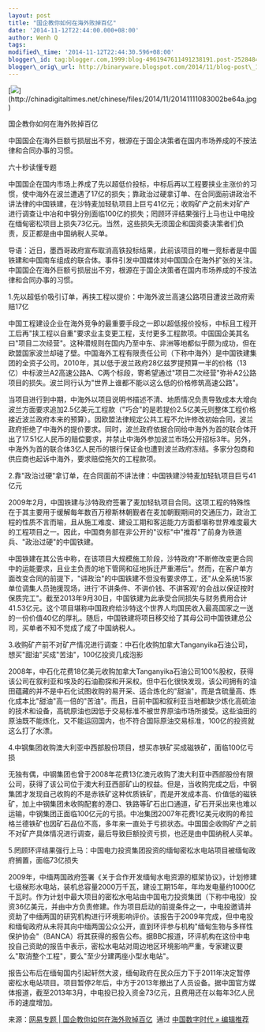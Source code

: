 ```yaml
--- 
layout: post 
title: "国企教你如何在海外败掉百亿" 
date: '2014-11-12T22:44:00.000+08:00' 
author: Wenh Q
tags:
modified\_time: '2014-11-12T22:44:30.596+08:00' 
blogger\_id: tag:blogger.com,1999:blog-4961947611491238191.post-2528484794513544184
blogger\_orig\_url: http://binaryware.blogspot.com/2014/11/blog-post\_12.html
---
```

[![](https://images-blogger-opensocial.googleusercontent.com/gadgets/proxy?url=http%3A%2F%2Fchinadigitaltimes.net%2Fchinese%2Ffiles%2F2014%2F11%2F20141111083002be64a.jpg&container=blogger&gadget=a&rewriteMime=image%2F*)](http://chinadigitaltimes.net/chinese/files/2014/11/20141111083002be64a.jpg)



国企教你如何在海外败掉百亿



中国国企在海外巨额亏损层出不穷，根源在于国企决策者在国内市场养成的不按法律和合同办事的习惯。



六十秒读懂专题



中国国企在国内市场上养成了先以超低价投标，中标后再以工程要挟业主涨价的习惯，使中海外在波兰遭遇了17亿的损失；靠政治过硬拿订单、在合同面前讲政治不讲法律的中国铁建，在沙特麦加轻轨项目上巨亏41亿元；收购矿产之前未对矿产进行调查让中冶和中钢分别面临100亿的损失；罔顾环评结果强行上马也让中电投在缅甸密松项目上损失73亿元。当然，这些损失无须国企和国资委决策者们负责，反正都是由中国纳税人买单。



导语：近日，墨西哥政府宣布取消高铁投标结果，此前该项目的唯一竞标者是中国铁建和中国南车组成的联合体。事件引发中国媒体对中国国企在海外扩张的关注。中国国企在海外巨额亏损层出不穷，根源在于国企决策者在国内市场养成的不按法律和合同办事的习惯。



1.先以超低价吸引订单，再挟工程以提价：中海外波兰高速公路项目遭波兰政府索赔17亿



中国工程建设企业在海外竞争的最重要手段之一即以超低报价投标，中标且工程开工后再"挟工程以自重"要求业主变更工程，支付更多工程款项。中国国企美其名曰"项目二次经营"。这种潜规则在国内乃至中东、非洲等地都似乎颇为成功，但在欧盟国家波兰却碰了壁。中国海外工程有限责任公司（下称中海外）是中国铁建集团的全资子公司。2010年，其以低于波兰政府28亿兹罗提预算一半的价格（13亿）中标波兰A2高速公路A、C两个标段，寄希望通过"项目二次经营"弥补A2公路项目的损失。波兰同行认为"世界上谁都不能以这么低的价格修筑高速公路"。



当项目进行到中期，中海外以项目说明书描述不清、地质情况负责导致成本大增向波兰方面要求追加2.5亿美元工程款（"巧合"的是若提价2.5亿美元则整体工程价格接近波兰政府本来的预算）。因欧盟法律规定公共工程不允许修改初始合同，波兰政府拒绝了中海外的提价要求。同时，波兰政府依据合同给中海外为首的联合体开出了17.51亿人民币的赔偿要求，并禁止中海外参加波兰市场公开招标3年。另外，中海外为首的联合体3亿人民币的银行保证金也遭到波兰政府冻结。多家分包商和供应商也起诉中海外，要求赔偿拖欠的工程款项。



2.靠"政治过硬"拿订单，在合同面前不讲法律：中国铁建沙特麦加轻轨项目巨亏41亿元



2009年2月，中国铁建与沙特政府签署了麦加轻轨项目合同。这项工程的特殊性在于其主要用于缓解每年数百万穆斯林朝觐者在麦加朝觐期间的交通压力，政治工程的性质不言而喻，且从施工难度、建设工期和客运能力方面都堪称世界难度最大的工程项目之一。因此，中国商务部在非公开的"议标"中"推荐"了前身为铁道兵、"政治过硬"的中国铁建。



中国铁建在其公告中称，在该项目大规模施工阶段，沙特政府"不断修改变更合同中的运能要求，且业主负责的地下管网和征地拆迁严重滞后"。然而，在客户单方面改变合同的前提下，"讲政治"的中国铁建不但没有要求停工，还"从全系统15家单位调集人员驰援现场，进行'不讲条件、不讲价钱、不讲客观'的会战以保证按时保质完工"。截至2013年9月30日，中国铁建为此承受合同损失与财务费用合计41.53亿元。这个项目堪称中国政府给沙特这个世界人均国民收入最高国家之一送的一份价值40亿的厚礼。随后，中国铁建将项目移交给了其母公司中国铁建总公司，买单者不知不觉成了成了中国纳税人。



3.收购矿产前不对矿产情况进行调查：中石化收购加拿大Tanganyika石油公司，想买"甜油"买成"苦油"，100亿投资几成泡影



2008年，中石化花费18亿美元收购加拿大Tanganyika石油公司100%股权，获得该公司在叙利亚和埃及的石油勘探和开采权。但中石化很快发现，该公司拥有的油田蕴藏的并不是中石化试图收购的易开采、适合炼化的"甜油"，而是含硫量高、炼化成本比"甜油"高一倍的"苦油"。而且，目前中国和叙利亚当地都缺少炼化高硫油的技术和设备，高硫原油也因低于交易标准不被世界原油市场所接受。这些油田的原油既不能炼化，又不能运回国内，也不符合国际原油交易标准，100亿的投资就这么打了水漂。



4.中钢集团收购澳大利亚中西部股份项目，想买赤铁矿买成磁铁矿，面临100亿亏损



无独有偶，中钢集团也曾于2008年花费13亿澳元收购了澳大利亚中西部股份有限公司，获得了该公司位于澳大利亚西部矿山的权益。但是，当收购完成之后，中钢集团才发现自己收购的不是赤铁矿这种优质铁矿，而是开发成本高、价值低的磁铁矿，加上中钢集团未收购配套的港口、铁路等矿石出口通道，矿石开采出来也难以运输，中钢集团正面临100亿元的亏损。中冶集团2007年花费1亿美元收购的希拉格兰德铁矿也因矿石品位不高，多年来一直处于亏损状态。中国国企收购矿产之前不对矿产具体情况进行调查，最后导致巨额投资亏损，也还是由中国纳税人买单。



5.罔顾环评结果强行上马：中国电力投资集团投资的缅甸密松水电站项目被缅甸政府搁置，面临73亿损失



2009年，中缅两国政府签署《关于合作开发缅甸水电资源的框架协议》，计划修建七级梯形水电站，装机总容量2000万千瓦，建设工期15年，年均发电量约1000亿千瓦时。作为计划中最大项目的密松水电站由中国电力投资集团（下称中电投）投资36亿美元，并由中方负责修建。作为项目启动的前提条件之一，中电投邀请并资助了中缅两国的研究机构进行环境影响评价。该报告于2009年完成，但中电投和缅甸政府从未将其向中缅两国公众公开，直到环评参与机构"缅甸生物与多样性保护协会"（BANCA）将其获得的报告公布。据BBC报道，环评机构在这份中电投自己资助的报告中表示，密松水电站对周边地区环境影响严重，专家建议要么"取消整个工程"，要么"至少分建两座小型水电站"。



报告公布后在缅甸国内引起轩然大波，缅甸政府在民众压力下于2011年决定暂停密松水电站项目。项目暂停2年后，中方于2013年撤出了人员设备。据中国官方媒体报道，截至2013年3月，中电投已投入资金73亿元，且费用还在以每年3亿人民币的速度增加。
<div>




</div>

<div>

来源：[网易专题 |
国企教你如何在海外败掉百亿](http://feedproxy.google.com/~r/chinagfwblog/~3/zzlAWZgNI-Q/)  通过 [中国数字时代
»
编辑推荐](http://pipes.yahoo.com/pipes/pipe.info?_id=4ebbe79f06d4342d785a0cab9913dc0c)

</div>

